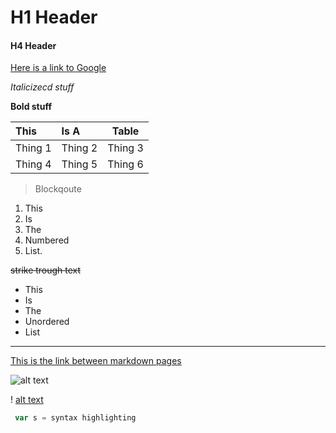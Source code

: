 # H1 Header

#### H4 Header

[Here is a link to Google](https://www.google.com/)

_Italicizecd stuff_

__Bold stuff__

| This   | Is A  | Table
| :------------- | :------------- | -------- |
| Thing 1       | Thing 2      | Thing 3
|Thing 4 |Thing 5 | Thing 6

> Blockqoute

1. This
2. Is
3. The
4. Numbered
5. List.

~~strike trough text~~

- This
- Is
- The
- Unordered
- List

***

[This is the link between markdown pages]()

![alt text](https://images-gmi-pmc.edge-generalmills.com/612d8afe-a787-45bd-9276-f4d9e23d202d.jpg)

! [alt text]()

```javascript
 var s = syntax highlighting
 ```
